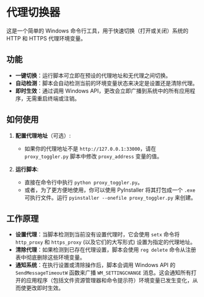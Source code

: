 # 代理切换器

这是一个简单的 Windows 命令行工具，用于快速切换（打开或关闭）系统的 HTTP 和 HTTPS 代理环境变量。

## 功能

- **一键切换**：运行脚本可立即在预设的代理地址和无代理之间切换。
- **自动检测**：脚本会自动检测当前的环境变量状态来决定是设置还是清除代理。
- **即时生效**：通过调用 Windows API，更改会立即广播到系统中的所有应用程序，无需重启终端或注销。

## 如何使用

1. **配置代理地址**（可选）:
   - 如果你的代理地址不是 `http://127.0.0.1:33000`，请在 `proxy_toggler.py` 脚本中修改 `proxy_address` 变量的值。

2. **运行脚本**:
   - 直接在命令行中执行 `python proxy_toggler.py`。
   - 或者，为了更方便地使用，你可以使用 PyInstaller 将其打包成一个 `.exe` 可执行文件。运行 `pyinstaller --onefile proxy_toggler.py` 来创建。

## 工作原理

- **设置代理**：当脚本检测到当前没有设置代理时，它会使用 `setx` 命令将 `http_proxy` 和 `https_proxy` (以及它们的大写形式) 设置为指定的代理地址。
- **清除代理**：如果检测到已存在代理设置，脚本会使用 `reg delete` 命令从注册表中彻底删除这些环境变量。
- **通知系统**：在执行设置或清除操作后，脚本会调用 Windows API 的 `SendMessageTimeoutW` 函数来广播 `WM_SETTINGCHANGE` 消息。这会通知所有打开的应用程序（包括文件资源管理器和命令提示符）环境变量已发生变化，从而使更改即时生效。
